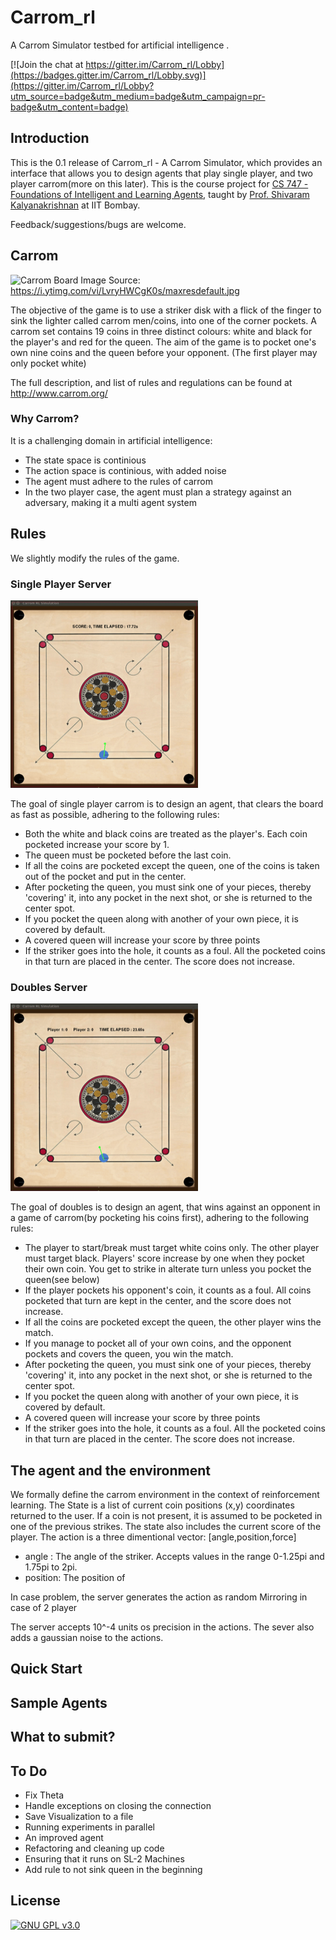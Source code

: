 Carrom_rl
=========

A Carrom Simulator testbed for artificial intelligence .

[![Join the chat at https://gitter.im/Carrom_rl/Lobby](https://badges.gitter.im/Carrom_rl/Lobby.svg)](https://gitter.im/Carrom_rl/Lobby?utm_source=badge&utm_medium=badge&utm_campaign=pr-badge&utm_content=badge)


## Introduction

This is the 0.1 release of Carrom_rl - A Carrom Simulator, which provides an interface that allows you to design agents that play single player, and two player carrom(more on this later). This is the course project for [CS 747 - Foundations of Intelligent and Learning Agents](https://www.cse.iitb.ac.in/~shivaram/teaching/cs747-a2016/index.html), taught by [Prof. Shivaram Kalyanakrishnan](https://www.cse.iitb.ac.in/~shivaram/) at IIT Bombay.

Feedback/suggestions/bugs are welcome.

## Carrom

![Carrom Board](https://i.ytimg.com/vi/LvryHWCgK0s/maxresdefault.jpg)
Image Source: https://i.ytimg.com/vi/LvryHWCgK0s/maxresdefault.jpg

The objective of the game is to use a  striker disk with a flick of the finger to sink the lighter called carrom men/coins, into one of the corner pockets. A carrom set contains 19 coins in three distinct colours: white and black for the player's and red for the queen.
The aim of the game is to pocket one's own nine coins and the queen before your opponent. (The first player may only pocket white)

The full description, and list of rules and regulations can be found at http://www.carrom.org/


### Why Carrom? 

It is a challenging domain in artificial intelligence:

- The state space  is continious
- The action space is continious, with added noise
- The agent must adhere to the rules of carrom
- In the two player case, the agent must plan a strategy against an adversary, making it a multi agent system

## Rules
We slightly modify the rules of the game.

### Single Player Server

<img src="p1.gif" width="300" height="300">

The goal of single player carrom is to design an agent, that clears the board as fast as possible, adhering to the following rules:

- Both the white and black coins are treated as the player's. Each coin pocketed increase your score by 1.
- The queen must be pocketed before the last coin.
- If all the coins are pocketed except the queen, one of the coins is taken out of the pocket and put in the center.
- After pocketing the queen, you must sink one of your pieces, thereby 'covering' it, into any pocket in the next shot, or she is returned to the center spot.
- If you pocket the queen along with another of your own piece, it is covered by default.
- A covered queen will increase your score by three points
- If the striker goes into the hole, it counts as a foul. All the pocketed coins in that turn are placed in the center. The score does not increase.

### Doubles Server

<img src="p2.gif" width="300" height="300">

The goal of doubles is to design an agent, that wins against an opponent in a game of carrom(by pocketing his coins first), adhering to the following rules:

- The player to start/break must target white coins only. The other player must target black. Players' score increase by one when they pocket their own coin. You get to strike in alterate turn unless you pocket the queen(see below)
- If the player pockets his opponent's coin, it counts as a foul. All coins pocketed that turn are kept in the center, and the score does not increase.
- If all the coins are pocketed except the queen, the other player wins the match.
- If you manage to pocket all of your own coins, and the opponent pockets and covers the queen, you win the match.
- After pocketing the queen, you must sink one of your pieces, thereby 'covering' it, into any pocket in the next shot, or she is returned to the center spot.
- If you pocket the queen along with another of your own piece, it is covered by default.
- A covered queen will increase your score by three points
- If the striker goes into the hole, it counts as a foul. All the pocketed coins in that turn are placed in the center. The score does not increase.

## The agent and the environment

We formally define the carrom environment in the context of reinforcement learning. The State is a list of current coin positions (x,y) coordinates returned to the user. If a coin is not present, it is assumed to be pocketed in one of the previous strikes. The state also includes the current score of the player. The action is a three dimentional vector: [angle,position,force]

- angle : The angle of the striker. Accepts values in the range 0-1.25pi and 1.75pi to 2pi. 
- position: The position of 


In case problem, the server generates the action as random
Mirroring in case of 2 player

The server accepts 10^-4 units os precision in the actions. The sever also adds a gaussian noise to the actions.



## Quick Start

## Sample Agents

## What to submit?

## To Do

- Fix Theta 
- Handle exceptions on closing the connection
- Save Visualization to a file
- Running experiments in parallel
- An improved agent
- Refactoring and cleaning up code
- Ensuring that it runs on SL-2 Machines
- Add rule to not sink queen in the beginning

## License

[![GNU GPL v3.0](http://www.gnu.org/graphics/gplv3-127x51.png)](http://www.gnu.org/licenses/gpl.html)
